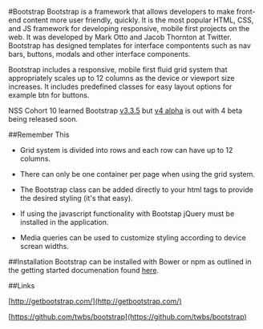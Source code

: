 #Bootstrap
Bootstrap is a framework that allows developers to make front-end content more user friendly, quickly.  It is the most popular HTML, CSS, and JS framework for developing responsive, mobile first projects on the web.  It was developed by Mark Otto and Jacob Thornton at Twitter.  Bootstrap has designed templates for interface compontents such as nav bars, buttons, modals and other interface components.  

Bootstrap includes a responsive, mobile first fluid grid system that appropriately scales up to 12 columns as the device or viewport size increases. It includes predefined classes for easy layout options for example btn for buttons.

NSS Cohort 10 learned Bootstrap [v3.3.5](http://getbootstrap.com/) but [v4 alpha](http://blog.getbootstrap.com/2015/08/19/bootstrap-4-alpha/) is out with 4 beta being released soon.

##Remember This
- Grid system is divided into rows and each row can have up to 12 columns.

- There can only be one container per page when using the grid system.

- The Bootstrap class can be added directly to your html tags to provide the desired styling (it's that easy).

- If using the javascript functionality with Bootstap jQuery must be  installed in the application.

- Media queries can be used to customize styling according to device screan widths.


##Installation
Bootstrap can be installed with Bower or npm as outlined in the getting started documenation found [here](http://getbootstrap.com/getting-started/).

##Links

[http://getbootstrap.com/](http://getbootstrap.com/)

[https://github.com/twbs/bootstrap](https://github.com/twbs/bootstrap)

